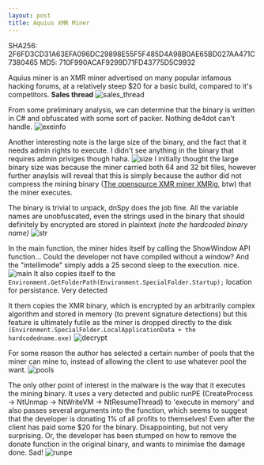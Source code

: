 ```yaml
---
layout: post
title: Aquius XMR Miner
---
```

SHA256: 2F6FD3CD31A63EFA096DC29898E55F5F485D4A98B0AE65BD027AA471C7380465
MD5: 710F990ACAF9299D71FD43775D5C9932


Aquius miner is an XMR miner advertised on many popular infamous hacking forums, at a relatively steep $20 for a basic build, compared to it's competitors. 
**Sales thread**
![sales_thread]({{site.baseurl}}/images/aquius_xmr/sales.png)

From some preliminary analysis, we can determine that the binary is written in C# and obfuscated with some sort of packer. Nothing de4dot can't handle.
![exeinfo]({{site.baseurl}}/images/aquius_xmr/exeinfo.png)

Another interesting note is the large size of the binary, and the fact that it needs admin rights to execute. I didn't see anything in the binary that requires admin priviges though haha. 
![size]({{site.baseurl}}/images/aquius_xmr/size.png)
I initially thought the large binary size was because the miner carried both 64 and 32 bit files, however further anaylsis will reveal that this is simply because 
the author did not compress the mining binary ([The opensource XMR miner XMRig](https://github.com/xmrig/xmrig), btw) that the miner executes. 

The binary is trivial to unpack, dnSpy does the job fine. All the variable names are unobfuscated, even the strings used in the binary that should definitely by encrypted are stored in plaintext *(note the hardcoded binary name)*
![str]({{site.baseurl}}/images/aquius_xmr/strings.png)

In the main function, the miner hides itself by calling the ShowWindow API function... Could the developer not have compiled without a window? And the "intellimode" simply adds a 25 second sleep to the execution. nice. 
![main]({{site.baseurl}}/images/aquius_xmr/main.png)
It also copies itself to the `Environment.GetFolderPath(Environment.SpecialFolder.Startup);` location for persistance. Very detected

It them copies the XMR binary, which is encrypted by an arbitrarily complex algorithm and stored in memory (to prevent signature detections) but this feature is ultimately futile as the miner is dropped directly to the disk `(Environment.SpecialFolder.LocalApplicationData + the hardcodedname.exe)`
![decrypt]({{site.baseurl}}/images/aquius_xmr/decrypt.png)

For some reason the author has selected a certain number of pools that the miner can mine to, instead of allowing the client to use whatever pool the want. 
![pools]({{site.baseurl}}/images/aquius_xmr/pools.png)

The only other point of interest in the malware is the way that it executes the mining binary. It uses a very detected and public runPE (CreateProcess -> NtUnmap -> NtWriteVM -> NtResumeThread) to 'execute in memory' and also passes several arguments into the function, which seems to suggest that the developer is donating 1% of all profits to themselves! Even after the client has paid some $20 for the binary. Disappointing, but not very surprising. Or, the developer has been stumped on how to remove the donate function in the original binary, and wants to minimise the damage done. Sad!
![runpe]({{site.baseurl}}/images/aquius_xmr/launch_miner.png)
